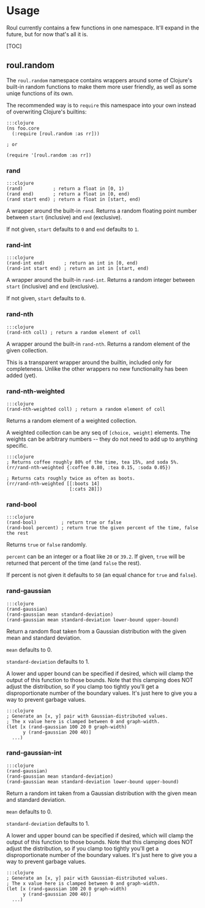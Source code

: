 Usage
=====

Roul currently contains a few functions in one namespace.  It'll expand in the
future, but for now that's all it is.

[TOC]

roul.random
-----------

The `roul.random` namespace contains wrappers around some of Clojure's built-in
random functions to make them more user friendly, as well as some uniqe
functions of its own.

The recommended way is to `require` this namespace into your own instead of
overwriting Clojure's builtins:

    :::clojure
    (ns foo.core
      (:require [roul.random :as rr]))

    ; or

    (require '[roul.random :as rr])

### rand

    :::clojure
    (rand)           ; return a float in [0, 1)
    (rand end)       ; return a float in [0, end)
    (rand start end) ; return a float in [start, end)

A wrapper around the built-in `rand`.  Returns a random floating point number
between `start` (inclusive) and `end` (exclusive).

If not given, `start` defaults to `0` and `end` defaults to `1`.

### rand-int

    :::clojure
    (rand-int end)       ; return an int in [0, end)
    (rand-int start end) ; return an int in [start, end)

A wrapper around the built-in `rand-int`.  Returns a random integer between
`start` (inclusive) and `end` (exclusive).

If not given, `start` defaults to `0`.

### rand-nth

    :::clojure
    (rand-nth coll) ; return a random element of coll

A wrapper around the built-in `rand-nth`.  Returns a random element of the given
collection.

This is a transparent wrapper around the builtin, included only for
completeness.  Unlike the other wrappers no new functionality has been added
(yet).

### rand-nth-weighted

    :::clojure
    (rand-nth-weighted coll) ; return a random element of coll

Returns a random element of a weighted collection.

A weighted collection can be any seq of `[choice, weight]` elements.  The
weights can be arbitrary numbers -- they do not need to add up to anything
specific.

    :::clojure
    ; Returns coffee roughly 80% of the time, tea 15%, and soda 5%.
    (rr/rand-nth-weighted {:coffee 0.80, :tea 0.15, :soda 0.05})

    ; Returns cats roughly twice as often as boots.
    (rr/rand-nth-weighted [[:boots 14]
                           [:cats 28]])

### rand-bool

    :::clojure
    (rand-bool)         ; return true or false
    (rand-bool percent) ; return true the given percent of the time, false the rest

Returns `true` or `false` randomly.

`percent` can be an integer or a float like `20` or `39.2`.  If given, `true`
will be returned that percent of the time (and `false` the rest).

If percent is not given it defaults to `50` (an equal chance for `true` and
`false`).

### rand-gaussian

    :::clojure
    (rand-gaussian)
    (rand-gaussian mean standard-deviation)
    (rand-gaussian mean standard-deviation lower-bound upper-bound)

Return a random float taken from a Gaussian distribution with the given mean and
standard deviation.

`mean` defaults to 0.

`standard-deviation` defaults to 1.

A lower and upper bound can be specified if desired, which will clamp the output
of this function to those bounds.  Note that this clamping does NOT adjust the
distribution, so if you clamp too tightly you'll get a disproportionate number
of the boundary values.  It's just here to give you a way to prevent garbage
values.

    :::clojure
    ; Generate an [x, y] pair with Gaussian-distributed values.
    ; The x value here is clamped between 0 and graph-width.
    (let [x (rand-gaussian 100 20 0 graph-width)
          y (rand-gaussian 200 40)]
      ...)

### rand-gaussian-int

    :::clojure
    (rand-gaussian)
    (rand-gaussian mean standard-deviation)
    (rand-gaussian mean standard-deviation lower-bound upper-bound)

Return a random int taken from a Gaussian distribution with the given mean and
standard deviation.

`mean` defaults to 0.

`standard-deviation` defaults to 1.

A lower and upper bound can be specified if desired, which will clamp the output
of this function to those bounds.  Note that this clamping does NOT adjust the
distribution, so if you clamp too tightly you'll get a disproportionate number
of the boundary values.  It's just here to give you a way to prevent garbage
values.

    :::clojure
    ; Generate an [x, y] pair with Gaussian-distributed values.
    ; The x value here is clamped between 0 and graph-width.
    (let [x (rand-gaussian 100 20 0 graph-width)
          y (rand-gaussian 200 40)]
      ...)
